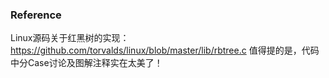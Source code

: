 
### Reference

Linux源码关于红黑树的实现：https://github.com/torvalds/linux/blob/master/lib/rbtree.c 值得提的是，代码中分Case讨论及图解注释实在太美了！
